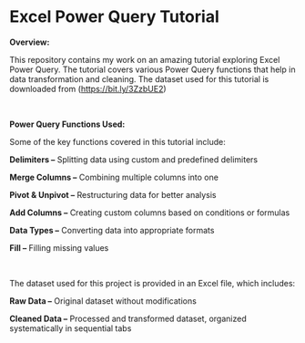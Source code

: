 # Excel Power Query Tutorial

**Overview:**

This repository contains my work on an amazing tutorial exploring Excel Power Query. The tutorial covers various Power Query functions that help in data transformation and cleaning. The dataset used for this tutorial is downloaded from (https://bit.ly/3ZzbUE2)

&nbsp;

**Power Query Functions Used:**

Some of the key functions covered in this tutorial include:

**Delimiters –** Splitting data using custom and predefined delimiters

**Merge Columns –** Combining multiple columns into one

**Pivot & Unpivot –** Restructuring data for better analysis

**Add Columns –** Creating custom columns based on conditions or formulas

**Data Types –** Converting data into appropriate formats

**Fill –** Filling missing values

&nbsp;

The dataset used for this project is provided in an Excel file, which includes:

**Raw Data –** Original dataset without modifications

**Cleaned Data –** Processed and transformed dataset, organized systematically in sequential tabs
